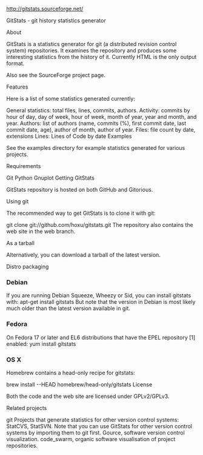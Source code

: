 http://gitstats.sourceforge.net/

GitStats - git history statistics generator

About

GitStats is a statistics generator for git (a distributed revision control system) repositories. It examines the repository and produces some interesting statistics from the history of it. Currently HTML is the only output format.

Also see the SourceForge project page.

Features

Here is a list of some statistics generated currently:

General statistics: total files, lines, commits, authors.
Activity: commits by hour of day, day of week, hour of week, month of year, year and month, and year.
Authors: list of authors (name, commits (%), first commit date, last commit date, age), author of month, author of year.
Files: file count by date, extensions
Lines: Lines of Code by date
Examples

See the examples directory for example statistics generated for various projects.

Requirements

Git
Python
Gnuplot
Getting GitStats

GitStats repository is hosted on both GitHub and Gitorious.

Using git

The recommended way to get GitStats is to clone it with git:

git clone git://github.com/hoxu/gitstats.git
The repository also contains the web site in the web branch.

As a tarball

Alternatively, you can download a tarball of the latest version.

Distro packaging

### Debian
If you are running Debian Squeeze, Wheezy or Sid, you can install gitstats with:
apt-get install gitstats
But note that the version in Debian is most likely much older than the latest version available in git.
### Fedora
On Fedora 17 or later and EL6 distributions that have the EPEL repository [1] enabled:
yum install gitstats
### OS X
Homebrew contains a head-only recipe for gitstats:

brew install --HEAD homebrew/head-only/gitstats
License

Both the code and the web site are licensed under GPLv2/GPLv3.

Related projects

git
Projects that generate statistics for other version control systems: StatCVS, StatSVN. Note that you can use GitStats for other version control systems by importing them to git first.
Gource, software version control visualization.
code_swarm, organic software visualisation of project repositories.